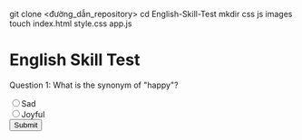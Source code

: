 git clone <đường_dẫn_repository>
cd English-Skill-Test
mkdir css js images
touch index.html style.css app.js
<!DOCTYPE html>
<html lang="en">
<head>
    <meta charset="UTF-8">
    <meta name="viewport" content="width=device-width, initial-scale=1.0">
    <link rel="stylesheet" href="style.css">
    <title>English Skill Test</title>
</head>
<body>
    <h1>English Skill Test</h1>
    <div id="quiz">
        <p>Question 1: What is the synonym of "happy"?</p>
        <input type="radio" name="q1" value="sad">Sad<br>
        <input type="radio" name="q1" value="joyful">Joyful<br>
        <button onclick="submitQuiz()">Submit</button>
    </div>
    <div id="result"></div>
    <script src="app.js"></script>
</body>
</html>
